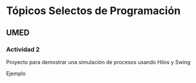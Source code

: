 # Tópicos Selectos de Programación
## UMED
### Actividad 2

Proyecto para demostrar una simulación de procesos usando Hilos y Swing

Ejemplo
